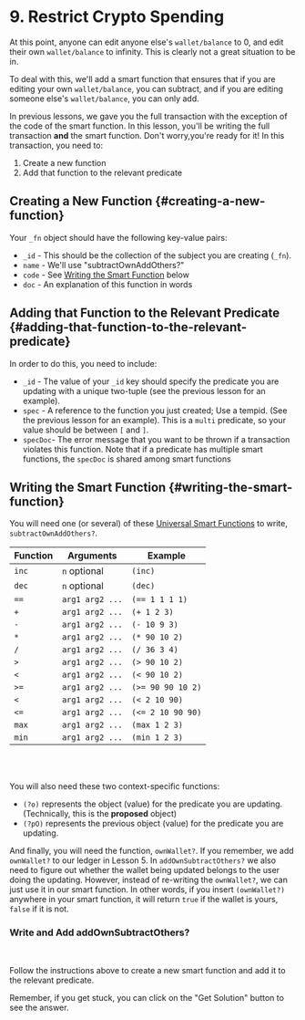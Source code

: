 # 9. Restrict Crypto Spending

At this point, anyone can edit anyone else's `wallet/balance` to 0, and edit their own `wallet/balance` to infinity. This is clearly not a great situation to be in.

To deal with this, we'll add a smart function that ensures that if you are editing your own `wallet/balance`, you can subtract, and if you are editing someone else's `wallet/balance`, you can only add.

In previous lessons, we gave you the full transaction with the exception of the code of the smart function. In this lesson, you'll be writing the full transaction **and** the smart function. Don't worry,you're ready for it! In this transaction, you need to:

1. Create a new function
2. Add that function to the relevant predicate

## Creating a New Function {#creating-a-new-function}

Your `_fn` object should have the following key-value pairs:

- `_id` - This should be the collection of the subject you are creating (`_fn`).
- `name` - We'll use "subtractOwnAddOthers?"
- `code` - See [Writing the Smart Function](#writing-the-smart-function) below
- `doc` - An explanation of this function in words

## Adding that Function to the Relevant Predicate {#adding-that-function-to-the-relevant-predicate}

In order to do this, you need to include:

- `_id` - The value of your `_id` key should specify the predicate you are updating with a unique two-tuple (see the previous lesson for an example).
- `spec` - A reference to the function you just created; Use a tempid. (See the previous lesson for an example). This is a `multi` predicate, so your value should be between `[` and `]`.
- `specDoc`- The error message that you want to be thrown if a transaction violates this function. Note that if a predicate has multiple smart functions, the `specDoc` is shared among smart functions

## Writing the Smart Function {#writing-the-smart-function}

You will need one (or several) of these <a href="/docs/smart-functions#universal-functions" target="_blank">Universal Smart Functions</a> to write, `subtractOwnAddOthers?`.

| Function | Arguments       | Example           |
| -------- | --------------- | ----------------- |
| `inc`    | `n` optional    | `(inc)`           |
| `dec`    | `n` optional    | `(dec)`           |
| `==`     | `arg1 arg2 ...` | `(== 1 1 1 1)`    |
| `+`      | `arg1 arg2 ...` | `(+ 1 2 3)`       |
| `-`      | `arg1 arg2 ...` | `(- 10 9 3)`      |
| `*`      | `arg1 arg2 ...` | `(* 90 10 2)`     |
| `/`      | `arg1 arg2 ...` | `(/ 36 3 4)`      |
| `>`      | `arg1 arg2 ...` | `(> 90 10 2)`     |
| `<`      | `arg1 arg2 ...` | `(< 90 10 2)`     |
| `>=`     | `arg1 arg2 ...` | `(>= 90 90 10 2)` |
| `<`      | `arg1 arg2 ...` | `(< 2 10 90)`     |
| `<=`     | `arg1 arg2 ...` | `(<= 2 10 90 90)` |
| `max`    | `arg1 arg2 ...` | `(max 1 2 3)`     |
| `min`    | `arg1 arg2 ...` | `(min 1 2 3)`     |

<br/>
<br/>

You will also need these two context-specific functions:

- `(?o)` represents the object (value) for the predicate you are updating. (Technically, this is the **proposed** object)
- `(?pO)` represents the previous object (value) for the predicate you are updating.

And finally, you will need the function, `ownWallet?`. If you remember, we add `ownWallet?` to our ledger in Lesson 5. In `addOwnSubtractOthers?` we also need to figure out whether the wallet being updated belongs to the user doing the updating. However, instead of re-writing the `ownWallet?`, we can just use it in our smart function. In other words, if you insert `(ownWallet?)` anywhere in your smart function, it will return `true` if the wallet is yours, `false` if it is not.

<div class="challenge">
<h3>Write and Add addOwnSubtractOthers?</h3>
<br/>
<p>Follow the instructions above to create a new smart function and add it to the relevant predicate.</p>
<p>Remember, if you get stuck, you can click on the "Get Solution" button to see the answer.</p>
</div>
<br/>
<br/>
